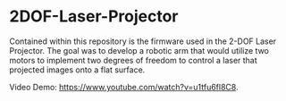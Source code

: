 # 2DOF-Laser-Projector

Contained within this repository is the firmware used in the 2-DOF Laser Projector. The goal was to develop a robotic arm that would utilize two motors to implement two degrees of freedom to control a laser that projected images onto a flat surface.

Video Demo: https://www.youtube.com/watch?v=u1tfu6fl8C8.
